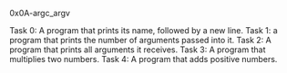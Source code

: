 0x0A-argc_argv

Task 0: A program that prints its name, followed by a new line.
Task 1: a program that prints the number of arguments passed into it.
Task 2: A program that prints all arguments it receives.
Task 3: A program that multiplies two numbers.
Task 4: A  program that adds positive numbers.

